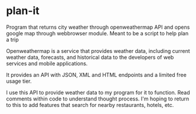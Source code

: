 # plan-it
Program that returns city weather through openweathermap API and opens google map through webbrowser module. Meant to be a script to help plan a trip

Openweathermap is a service that provides weather data, including current weather data, forecasts, and historical data to the developers of web services and mobile applications.

It provides an API with JSON, XML and HTML endpoints and a limited free usage tier.

I use this API to provide weather data to my program for it to function. Read comments within code to understand thought process. I'm hoping to return to this to add features that search for nearby restaurants, hotels, etc.
